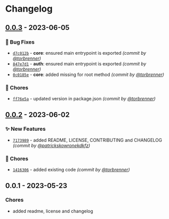 # Changelog
## [0.0.3] - 2023-06-05
### :bug: Bug Fixes
- [`d7c012b`](https://github.com/samply/lens/commit/d7c012b06ff80d138eac45c42cca879648565a33) - **core**: ensured main entrypoint is exported *(commit by [@torbrenner](https://github.com/torbrenner))*
- [`847e7d1`](https://github.com/samply/lens/commit/847e7d156580f3ca29e4d258f305be89288cd754) - **auth**: ensured main entrypoint is exported *(commit by [@torbrenner](https://github.com/torbrenner))*
- [`0c0185e`](https://github.com/samply/lens/commit/0c0185e5eb71274f2fbc42fe48584ca6871b9f39) - **core**: added missing for root method *(commit by [@torbrenner](https://github.com/torbrenner))*

### :wrench: Chores
- [`ff76e5a`](https://github.com/samply/lens/commit/ff76e5a65858dc1057197e1cc747c5c331c379cb) - updated version in package.json *(commit by [@torbrenner](https://github.com/torbrenner))*


## [0.0.2] - 2023-06-02
### :sparkles: New Features
- [`7173989`](https://github.com/samply/lens/commit/7173989df808a694e857dd67f4519f4572ef7d4e) - added README, LICENSE,  CONTRIBUTING and CHANGELOG *(commit by [@patrickskowronekdkfz](https://github.com/patrickskowronekdkfz))*

### :wrench: Chores
- [`1416306`](https://github.com/samply/lens/commit/14163062d0444490fce90cae2e72c40152649778) - added existing code *(commit by [@torbrenner](https://github.com/torbrenner))*


## 0.0.1 - 2023-05-23
### Chores
- added readme, license and changelog


[0.0.2]: https://github.com/samply/lens/compare/0.0.1...0.0.2
[0.0.3]: https://github.com/samply/lens/compare/0.0.2...0.0.3